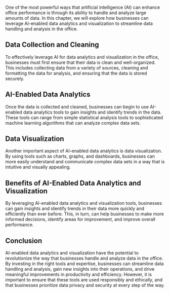 
One of the most powerful ways that artificial intelligence (AI) can enhance office performance is through its ability to handle and analyze large amounts of data. In this chapter, we will explore how businesses can leverage AI-enabled data analytics and visualization to streamline data handling and analysis in the office.

Data Collection and Cleaning
----------------------------

To effectively leverage AI for data analytics and visualization in the office, businesses must first ensure that their data is clean and well-organized. This includes collecting data from a variety of sources, cleaning and formatting the data for analysis, and ensuring that the data is stored securely.

AI-Enabled Data Analytics
-------------------------

Once the data is collected and cleaned, businesses can begin to use AI-enabled data analytics tools to gain insights and identify trends in the data. These tools can range from simple statistical analysis tools to sophisticated machine learning algorithms that can analyze complex data sets.

Data Visualization
------------------

Another important aspect of AI-enabled data analytics is data visualization. By using tools such as charts, graphs, and dashboards, businesses can more easily understand and communicate complex data sets in a way that is intuitive and visually appealing.

Benefits of AI-Enabled Data Analytics and Visualization
-------------------------------------------------------

By leveraging AI-enabled data analytics and visualization tools, businesses can gain insights and identify trends in their data more quickly and efficiently than ever before. This, in turn, can help businesses to make more informed decisions, identify areas for improvement, and improve overall performance.

Conclusion
----------

AI-enabled data analytics and visualization have the potential to revolutionize the way that businesses handle and analyze data in the office. By investing in the right tools and expertise, businesses can streamline data handling and analysis, gain new insights into their operations, and drive meaningful improvements in productivity and efficiency. However, it is important to ensure that these tools are used responsibly and ethically, and that businesses prioritize data privacy and security at every step of the way.
